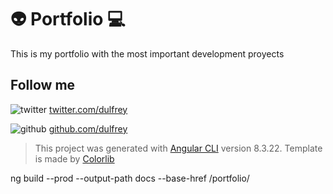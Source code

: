 # :alien: Portfolio :computer:

This is my portfolio with the most important development proyects

## Follow me

![twitter](http://i.imgur.com/tXSoThF.png)
[twitter.com/dulfrey](https://twitter.com/dulfrey)

![github](http://i.imgur.com/0o48UoR.png (github icon with padding))
[github.com/dulfrey](https://github.com/dulfrey/)



> This project was generated with [Angular CLI](https://github.com/angular/angular-cli) version 8.3.22.
> Template is made by [Colorlib](https://colorlib.com)

ng build --prod --output-path docs --base-href /portfolio/